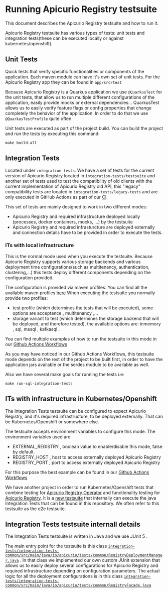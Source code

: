 # Running Apicurio Registry testsuite

This document describes the Apicurio Registry testsuite and how to run it.

Apicurio Registry testsuite has various types of tests: unit tests and integration tests(these can be executed locally or against kubernetes/openshift).

## Unit Tests

Quick tests that verify specific functionalities or components of the application. Each maven module can have it's own set of unit tests.
For the Apicurio Registry app they can be found in `app/src/test`

Because Apicurio Registry is a Quarkus application we use `@QuarkusTest` for the unit tests, that allow us to run multiple different configurations of 
the application, easily provide mocks or external dependencies... QuarkusTest allows us to easily verify feature flags or config properties that change completely the behavior of the application. In order to do that we use `@QuarkusTestProfile` quite often.

Unit tests are executed as part of the project build. You can build the project and run the tests by executing this command:
```
make build-all
```

## Integration Tests

Located under `integration-tests`. We have a set of tests for the current version of Apicurio Registry located in `integration-tests/testsuite` and another set of tests used to test the compatibility of old clients with the current implementation of Apicurio Registry old API, this "legacy" compatibility tests are located in `integration-tests/legacy-tests` and are only executed in GitHub Actions as part of our [CI](.github/workflows/integration-tests.yaml).

This set of tests are mainly designed to work in two different modes:

+ Apicurio Registry and required infrastructure deployed locally (processes, docker containers, mocks, ...) by the testsuite
+ Apicurio Registry and required infrasturcture are deployed externally and connection details have to be provided in order to execute the tests.

### ITs with local infrastructure

This is the normal mode used when you execute the testsuite. Because Apicurio Registry supports various storage backends and various deployment time configurations(such as multitenancy, authentication, clustering,...) this tests deploy different components depending on the configuration provided.

The configuration is provided via maven profiles. You can find all the available maven profiles [here](integration-tests/testsuite/pom.xml)
When executing the testsuite you normally provide two profiles:
+ test profile (which determines the tests that will be executed), some options are acceptance , multitenancy ,...
+ storage variant to test (which determines the storage backend that will be deployed, and therefore tested), the available options are: inmemory , sql, mssql , kafkasql .

You can find multiple examples of how to run the testsuite in this mode in our [Github Actions Workflows](.github/workflows/integration-tests.yaml)

As you may have noticed in our Github Actions Workflows, this testsuite mode depends on the rest of the project to be built first, in order to have the application jars available or the serdes module to be available as well.

Also we have several make goals for running the tests i.e:
```
make run-sql-integration-tests
```


## ITs with infrastructure in Kubernetes/Openshift

The Integration Tests testsuite can be configured to expect Apicurio Registry, and it's required infrastructure, to be deployed externally. That can be Kubernetes/Openshift or somewhere else.

The testsuite accepts environment variables to configure this mode. The environment variables used are:
+ EXTERNAL_REGISTRY , boolean value to enable/disable this mode, false by default.
+ REGISTRY_HOST , host to access externally deployed Apicurio Registry
+ REGISTRY_PORT , port to access externally deployed Apicurio Registry

For this purpose the best example can be found in our [Github Actions Workflows](.github/workflows/kubernetes-tests.yaml)

We have another project in order to run Kubernetes/Openshift tests that combine testing for [Apicurio Registry Operator](https://github.com/Apicurio/apicurio-registry-operator) and functionality testing for [Apicurio Registry](https://github.com/Apicurio/apicurio-registry-operator). It is a [new testsuite](https://github.com/Apicurio/apicurio-registry-k8s-tests-e2e) that internally can execute the java Integration Tests that can be found in this repository. We often refer to this testsuite as the e2e testsuite.

## Integration Tests testsuite internall details

The Integration Tests testsuite is written in Java and we use JUnit 5 .

The main entry point for the testsuite is this class [`integration-tests/integration-tests-common/src/main/java/io/apicurio/tests/common/RegistryDeploymentManager.java`](integration-tests/integration-tests-common/src/main/java/io/apicurio/tests/common/RegistryFacade.java) . In that class we implemented our own custom JUnit extension that allows us to easily deploy several configurations for Apicurio Registry and required infrastructure depending on configuration parameters. The actual logic for all the deployment configurations is in this class [`integration-tests/integration-tests-common/src/main/java/io/apicurio/tests/common/RegistryFacade.java`](integration-tests/integration-tests-common/src/main/java/io/apicurio/tests/common/RegistryFacade.java)
